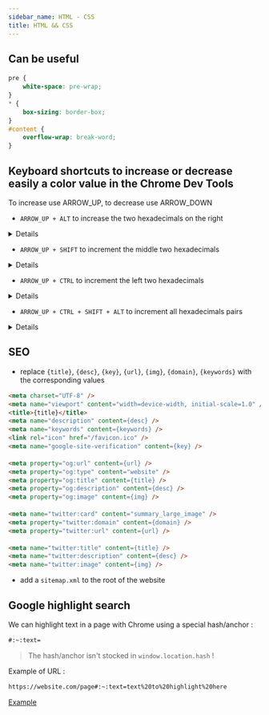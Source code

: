 ```yaml
---
sidebar_name: HTML - CSS
title: HTML && CSS
---
```


## Can be useful

```css
pre {
    white-space: pre-wrap;
}
* {
    box-sizing: border-box;
}
#content {
    overflow-wrap: break-word;
}
```

## Keyboard shortcuts to increase or decrease easily a color value in the Chrome Dev Tools

To increase use ARROW_UP, to decrease use ARROW_DOWN

- `ARROW_UP + ALT` to increase the two hexadecimals on the right

<details>

![ARROW_UP + ALT](./data/ZloJPar.gif)

</details>

- `ARROW_UP + SHIFT` to increment the middle two hexadecimals

<details>

![ARROW_UP + SHIFT](./data/lhjOaC6.gif)

</details>

- `ARROW_UP + CTRL` to increment the left two hexadecimals

<details>

![ARROW_UP + CTRL](./data/QNbihwu.gif)

</details>

- `ARROW_UP + CTRL + SHIFT + ALT` to increment all hexadecimals pairs

<details>

![ARROW_UP + CTRL + SHIFT + ALT](./data/VyZFypr.gif)

</details>

## SEO

- replace `{title}`, `{desc}`, `{key}`, `{url}`, `{img}`, `{domain}`, `{keywords}` with the corresponding values

```html
<meta charset="UTF-8" />
<meta name="viewport" content="width=device-width, initial-scale=1.0" />
<title>{title}</title>
<meta name="description" content={desc} />
<meta name="keywords" content={keywords} />
<link rel="icon" href="/favicon.ico" />
<meta name="google-site-verification" content={key} />

<meta property="og:url" content={url} />
<meta property="og:type" content="website" />
<meta property="og:title" content={title} />
<meta property="og:description" content={desc} />
<meta property="og:image" content={img} />

<meta name="twitter:card" content="summary_large_image" />
<meta property="twitter:domain" content={domain} />
<meta property="twitter:url" content={url} />

<meta name="twitter:title" content={title} />
<meta name="twitter:description" content={desc} />
<meta name="twitter:image" content={img} />
```

- add a `sitemap.xml` to the root of the website

## Google highlight search

We can highlight text in a page with Chrome using a special hash/anchor :

```txt
#:~:text=
```

> The hash/anchor isn't stocked in `window.location.hash` !

Example of URL :

```txt
https://website.com/page#:~:text=text%20to%20highlight%20here
```

[Example](https://github.com/Its-Just-Nans#:~:text=Hi%20There)
